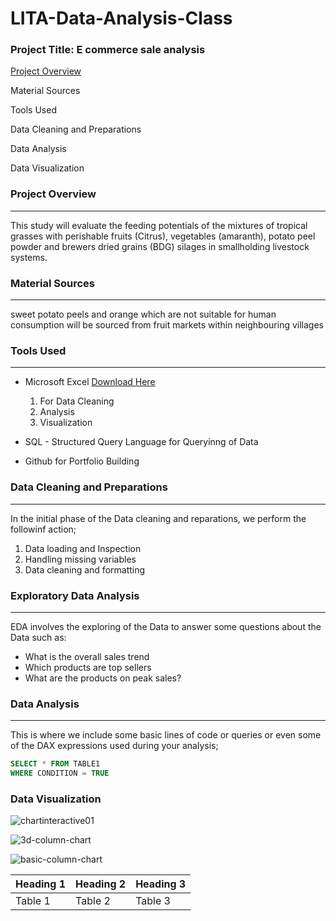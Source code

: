  # LITA-Data-Analysis-Class
 
### Project Title: E commerce sale analysis

[Project Overview](#project-overview)

Material Sources

Tools Used

Data Cleaning and Preparations

Data Analysis

Data Visualization

### Project Overview
---
This study will evaluate the feeding potentials of the mixtures of tropical grasses with perishable fruits (Citrus), vegetables (amaranth), potato peel powder and brewers dried grains (BDG) silages in smallholding livestock systems.

### Material Sources
---
sweet potato peels and orange which are not suitable for human consumption will be sourced from fruit markets within neighbouring villages

### Tools Used
---
- Microsoft Excel [Download Here](https://www.youtube.com/live/p46Mkh0Lo68) 
  1. For Data Cleaning
  2. Analysis
  3. Visualization

- SQL - Structured Query Language for Queryinng of Data
- Github for Portfolio Building

### Data Cleaning and Preparations
---
In the initial phase of the Data cleaning and reparations, we perform the followinf action;
1. Data loading and Inspection
2. Handling missing variables
3. Data cleaning and formatting

### Exploratory Data Analysis
---
EDA involves the exploring of the Data to answer some questions about the Data such as:
- What is the overall sales trend
- Which products are top sellers
- What are the products on peak sales?

### Data Analysis
---
This is where we include some basic lines of code or queries or even some of the DAX expressions used during your analysis;

```SQL
SELECT * FROM TABLE1
WHERE CONDITION = TRUE
```

### Data Visualization

![chartinteractive01](https://github.com/user-attachments/assets/0c8de2b4-514e-4b70-8d0f-ec6b360077b8)

![3d-column-chart](https://github.com/user-attachments/assets/478c10bd-cdea-4bee-99fd-cb0bfbaefdce)

![basic-column-chart](https://github.com/user-attachments/assets/253a399c-a7bc-4e86-bf8e-86232255f694)


|Heading 1|Heading 2|Heading 3|
|---------|---------|---------|
|Table 1|Table 2|Table 3|

